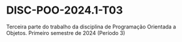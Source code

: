 # DISC-POO-2024.1-T03
Terceira parte do trabalho da disciplina de Programação Orientada a Objetos. Primeiro semestre de 2024 (Período 3) 
